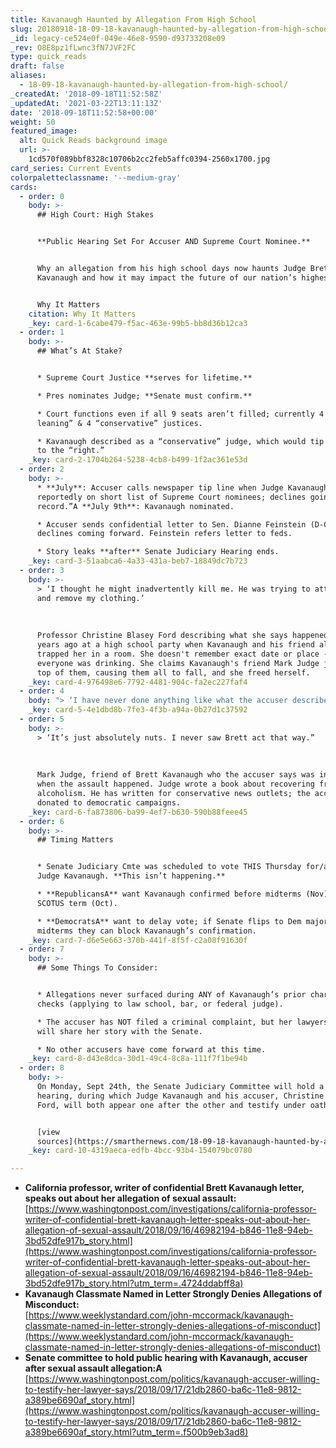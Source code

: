 ```yaml
---
title: Kavanaugh Haunted by Allegation From High School
slug: 20180918-18-09-18-kavanaugh-haunted-by-allegation-from-high-school
_id: legacy-ce524e0f-049e-46e8-9590-d93733208e09
_rev: O8E8pz1fLwnc3fN7JVF2FC
type: quick_reads
draft: false
aliases:
  - 18-09-18-kavanaugh-haunted-by-allegation-from-high-school/
_createdAt: '2018-09-18T11:52:58Z'
_updatedAt: '2021-03-22T13:11:13Z'
date: '2018-09-18T11:52:58+00:00'
weight: 50
featured_image:
  alt: Quick Reads background image
  url: >-
    1cd570f089bbf8328c10706b2cc2feb5affc0394-2560x1700.jpg
card_series: Current Events
colorpaletteclassname: '--medium-gray'
cards:
  - order: 0
    body: >-
      ## High Court: High Stakes


      **Public Hearing Set For Accuser AND Supreme Court Nominee.**


      Why an allegation from his high school days now haunts Judge Brett
      Kavanaugh and how it may impact the future of our nation’s highest court.


      Why It Matters
    citation: Why It Matters
    _key: card-1-6cabe479-f5ac-463e-99b5-bb8d36b12ca3
  - order: 1
    body: >-
      ## What’s At Stake?


      * Supreme Court Justice **serves for lifetime.**

      * Pres nominates Judge; **Senate must confirm.**

      * Court functions even if all 9 seats aren’t filled; currently 4 “left
      leaning” & 4 “conservative” justices.

      * Kavanaugh described as a “conservative” judge, which would tip the court
      to the “right.”
    _key: card-2-1704b264-5238-4cb8-b499-1f2ac361e53d
  - order: 2
    body: >-
      * **July**: Accuser calls newspaper tip line when Judge Kavanaugh
      reportedly on short list of Supreme Court nominees; declines going “on
      record.”A **July 9th**: Kavanaugh nominated.

      * Accuser sends confidential letter to Sen. Dianne Feinstein (D-CA),
      declines coming forward. Feinstein refers letter to feds.

      * Story leaks **after** Senate Judiciary Hearing ends.
    _key: card-3-51aabca6-4a33-431a-beb7-18849dc7b723
  - order: 3
    body: >-
      > ‘I thought he might inadvertently kill me. He was trying to attack me
      and remove my clothing.’  
        
        
        
      Professor Christine Blasey Ford describing what she says happened 30+
      years ago at a high school party when Kavanaugh and his friend allegedly
      trapped her in a room. She doesn't remember exact date or place - says
      everyone was drinking. She claims Kavanaugh's friend Mark Judge jumped on
      top of them, causing them all to fall, and she freed herself.
    _key: card-4-976498e6-7792-4481-904c-fa2ec227faf4
  - order: 4
    body: "> ‘I have never done anything like what the accuser describes a\x14 to her or to anyone. Because this never happened, I had no idea who was making this accusation until she identified herself…’  \n  \n  \n  \nJudge Brett Kavanaugh"
    _key: card-5-4e1dbd8b-7fe3-4f3b-a94a-0b27d1c37592
  - order: 5
    body: >-
      > ‘It’s just absolutely nuts. I never saw Brett act that way.”  
        
        
        
      Mark Judge, friend of Brett Kavanaugh who the accuser says was in the room
      when the assault happened. Judge wrote a book about recovering from
      alcoholism. He has written for conservative news outlets; the accuser has
      donated to democratic campaigns.
    _key: card-6-fa873806-ba99-4ef7-b630-590b88feee45
  - order: 6
    body: >-
      ## Timing Matters


      * Senate Judiciary Cmte was scheduled to vote THIS Thursday for/against
      Judge Kavanaugh. **This isn’t happening.**

      * **RepublicansA** want Kavanaugh confirmed before midterms (Nov) & next
      SCOTUS term (Oct).

      * **DemocratsA** want to delay vote; if Senate flips to Dem majority after
      midterms they can block Kavanaugh’s confirmation.
    _key: card-7-d6e5e663-370b-441f-8f5f-c2a08f91630f
  - order: 7
    body: >-
      ## Some Things To Consider:


      * Allegations never surfaced during ANY of Kavanaugh’s prior character
      checks (applying to law school, bar, or federal judge).

      * The accuser has NOT filed a criminal complaint, but her lawyers says she
      will share her story with the Senate.

      * No other accusers have come forward at this time.
    _key: card-8-d43e8dca-30d1-49c4-8c8a-111f7f1be94b
  - order: 8
    body: >-
      On Monday, Sept 24th, the Senate Judiciary Committee will hold a public
      hearing, during which Judge Kavanaugh and his accuser, Christine Blasey
      Ford, will both appear one after the other and testify under oath.


      [view
      sources](https://smarthernews.com/18-09-18-kavanaugh-haunted-by-allegation-from-high-school/)
    _key: card-10-4319aeca-edfb-4bcc-93b4-154079bc0780

---
```

* **California professor, writer of confidential Brett Kavanaugh letter, speaks out about her allegation of sexual assault:**  
[https://www.washingtonpost.com/investigations/california-professor-writer-of-confidential-brett-kavanaugh-letter-speaks-out-about-her-allegation-of-sexual-assault/2018/09/16/46982194-b846-11e8-94eb-3bd52dfe917b_story.html](https://www.washingtonpost.com/investigations/california-professor-writer-of-confidential-brett-kavanaugh-letter-speaks-out-about-her-allegation-of-sexual-assault/2018/09/16/46982194-b846-11e8-94eb-3bd52dfe917b_story.html?utm_term=.4724ddabff8a)
* **Kavanaugh Classmate Named in Letter Strongly Denies Allegations of Misconduct:**  
[https://www.weeklystandard.com/john-mccormack/kavanaugh-classmate-named-in-letter-strongly-denies-allegations-of-misconduct](https://www.weeklystandard.com/john-mccormack/kavanaugh-classmate-named-in-letter-strongly-denies-allegations-of-misconduct)
* **Senate committee to hold public hearing with Kavanaugh, accuser after sexual assault allegation:A**  
[https://www.washingtonpost.com/politics/kavanaugh-accuser-willing-to-testify-her-lawyer-says/2018/09/17/21db2860-ba6c-11e8-9812-a389be6690af_story.html](https://www.washingtonpost.com/politics/kavanaugh-accuser-willing-to-testify-her-lawyer-says/2018/09/17/21db2860-ba6c-11e8-9812-a389be6690af_story.html?utm_term=.f500b9eb3ad8)